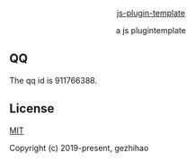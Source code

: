 ﻿<p align="center">
  <a href ="##">js-plugin-template</a>
</p>
<p align="center">
a js plugintemplate
</p>


## QQ

The qq id is 911766388.

## License

[MIT](http://opensource.org/licenses/MIT)

Copyright (c) 2019-present, gezhihao
